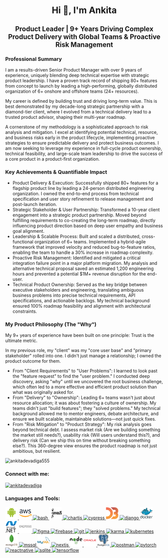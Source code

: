 

<!--
**AnkitaDevadiga555/AnkitaDevadiga555** is a ✨ _special_ ✨ repository because its `README.md` (this file) appears on your GitHub profile.

Here are some ideas to get you started:

- 🔭 I’m currently working on ...
- 🌱 I’m currently learning ...
- 👯 I’m looking to collaborate on ...
- 🤔 I’m looking for help with ...
- 💬 Ask me about ...
- 📫 How to reach me: ...
- 😄 Pronouns: ...
- ⚡ Fun fact: ...
-->
<h1 align="center">Hi 👋, I'm Ankita</h1>
<h2 align="center">Product Leader | 9+ Years Driving Complex Product Delivery with Global Teams & Proactive Risk Management</h2>
<h3> Professional Summary</h3>
<div><p> I am a results-driven Senior Product Manager with over 9 years of experience, uniquely blending deep technical expertise with strategic product leadership. I have a proven track record of shipping 80+ features from concept to launch by leading a high-performing, globally distributed organization of 6+ onshore and offshore teams (24+ resources).</p>
  <p>My career is defined by building trust and driving long-term value. This is best demonstrated by my decade-long strategic partnership with a diamond-tier client, where I evolved from a technical delivery lead to a trusted product advisor, shaping their multi-year roadmap.</p>
  <p>A cornerstone of my methodology is a sophisticated approach to risk analysis and mitigation. I excel at identifying potential technical, resource, and business risks early in the product lifecycle, implementing proactive strategies to ensure predictable delivery and protect business outcomes. I am now seeking to leverage my experience in full-cycle product ownership, technical feasibility, and large-scale team leadership to drive the success of a core product in a product-first organization.</p>
</div>
<h3>Key Achievements & Quantifiable Impact </h3>
<div>
  <ul>
    <li>Product Delivery & Execution: Successfully shipped 80+ features for a flagship product line by leading a 24-person distributed engineering organization. I owned the end-to-end process from technical specification and user story refinement to release management and post-launch iteration.</li>
<li>Strategic Stakeholder & User Partnership: Transformed a 10-year client engagement into a strategic product partnership. Moved beyond fulfilling requirements to co-creating the long-term roadmap, directly influencing product direction based on deep user empathy and business goal alignment.</li>
<li>Leadership & Scalable Process: Built and scaled a distributed, cross-functional organization of 6+ teams. Implemented a hybrid-agile framework that improved velocity and reduced bug-to-feature ratios, enabling the team to handle a 30% increase in roadmap complexity.</li>
<li>Proactive Risk Management: Identified and mitigated a critical integration failure point in a major platform migration. My analysis and alternative technical proposal saved an estimated 1,200 engineering hours and prevented a potential $1M+ revenue disruption for the end-user.</li>
<li>Technical Product Ownership: Served as the key bridge between executive stakeholders and engineering, translating ambiguous business problems into precise technical requirements, API specifications, and actionable backlogs. My technical background ensured 100% roadmap feasibility and alignment with architectural constraints.</li>
</ul>
</div>
<h3>My Product Philosophy (The "Why")</h3>
  <div>
  My 9+ years of experience have been built on one principle: Trust is the ultimate metric.
<p>
In my previous role, my "client" was my "core user base" and "primary stakeholder" rolled into one. I didn't just manage a relationship; I owned the product outcome for them.
<ul>
<li>From "Client Requirements" to "User Problems": I learned to look past the "feature request" to find the "user problem." I conducted deep discovery, asking "why" until we uncovered the root business challenge, which often led to a more effective and efficient product solution than what was originally asked for.</li>

<li>From "Delivery" to "Ownership": Leading 6+ teams wasn't just about resource allocation; it was about fostering a culture of ownership. My teams didn't just "build features"; they "solved problems." My technical background allowed me to mentor engineers, debate architecture, and ensure we built scalable, maintainable solutions—not just quick fixes.</li>

<li>From "Risk Mitigation" to "Product Strategy": My risk analysis goes beyond technical debt. I assess market risk (Are we building something the market still needs?), usability risk (Will users understand this?), and delivery risk (Can we ship this on time without breaking something else?). This 360-degree view ensures the product roadmap is not just ambitious, but resilient.</li>
</ul>
</p>
  </div>

<p align="left"> <img src="https://komarev.com/ghpvc/?username=ankitadevadiga555&label=Profile%20views&color=0e75b6&style=flat" alt="ankitadevadiga555" /> </p>

<h3 align="left">Connect with me:</h3>
<p align="left">
<a href="https://linkedin.com/in/ankitadevadiga" target="blank"><img align="center" src="https://raw.githubusercontent.com/rahuldkjain/github-profile-readme-generator/master/src/images/icons/Social/linked-in-alt.svg" alt="ankitadevadiga" height="30" width="40" /></a>
</p>

<h3 align="left">Languages and Tools:</h3>
<p align="left"> <a href="https://developer.android.com" target="_blank" rel="noreferrer"> <img src="https://raw.githubusercontent.com/devicons/devicon/master/icons/android/android-original-wordmark.svg" alt="android" width="40" height="40"/> </a> <a href="https://aws.amazon.com" target="_blank" rel="noreferrer"> <img src="https://raw.githubusercontent.com/devicons/devicon/master/icons/amazonwebservices/amazonwebservices-original-wordmark.svg" alt="aws" width="40" height="40"/> </a> <a href="https://www.gnu.org/software/bash/" target="_blank" rel="noreferrer"> <img src="https://www.vectorlogo.zone/logos/gnu_bash/gnu_bash-icon.svg" alt="bash" width="40" height="40"/> </a> <a href="https://canvasjs.com" target="_blank" rel="noreferrer"> <img src="https://raw.githubusercontent.com/Hardik0307/Hardik0307/master/assets/canvasjs-charts.svg" alt="canvasjs" width="40" height="40"/> </a> <a href="https://www.chartjs.org" target="_blank" rel="noreferrer"> <img src="https://www.chartjs.org/media/logo-title.svg" alt="chartjs" width="40" height="40"/> </a> <a href="https://www.cypress.io" target="_blank" rel="noreferrer"> <img src="https://raw.githubusercontent.com/simple-icons/simple-icons/6e46ec1fc23b60c8fd0d2f2ff46db82e16dbd75f/icons/cypress.svg" alt="cypress" width="40" height="40"/> </a> <a href="https://d3js.org/" target="_blank" rel="noreferrer"> <img src="https://raw.githubusercontent.com/devicons/devicon/master/icons/d3js/d3js-original.svg" alt="d3js" width="40" height="40"/> </a> <a href="https://www.djangoproject.com/" target="_blank" rel="noreferrer"> <img src="https://cdn.worldvectorlogo.com/logos/django.svg" alt="django" width="40" height="40"/> </a> <a href="https://www.docker.com/" target="_blank" rel="noreferrer"> <img src="https://raw.githubusercontent.com/devicons/devicon/master/icons/docker/docker-original-wordmark.svg" alt="docker" width="40" height="40"/> </a> <a href="https://dotnet.microsoft.com/" target="_blank" rel="noreferrer"> <img src="https://raw.githubusercontent.com/devicons/devicon/master/icons/dot-net/dot-net-original-wordmark.svg" alt="dotnet" width="40" height="40"/> </a> <a href="https://expressjs.com" target="_blank" rel="noreferrer"> <img src="https://raw.githubusercontent.com/devicons/devicon/master/icons/express/express-original-wordmark.svg" alt="express" width="40" height="40"/> </a> <a href="https://www.figma.com/" target="_blank" rel="noreferrer"> <img src="https://www.vectorlogo.zone/logos/figma/figma-icon.svg" alt="figma" width="40" height="40"/> </a> <a href="https://firebase.google.com/" target="_blank" rel="noreferrer"> <img src="https://www.vectorlogo.zone/logos/firebase/firebase-icon.svg" alt="firebase" width="40" height="40"/> </a> <a href="https://git-scm.com/" target="_blank" rel="noreferrer"> <img src="https://www.vectorlogo.zone/logos/git-scm/git-scm-icon.svg" alt="git" width="40" height="40"/> </a> <a href="https://www.jenkins.io" target="_blank" rel="noreferrer"> <img src="https://www.vectorlogo.zone/logos/jenkins/jenkins-icon.svg" alt="jenkins" width="40" height="40"/> </a> <a href="https://karma-runner.github.io/latest/index.html" target="_blank" rel="noreferrer"> <img src="https://raw.githubusercontent.com/detain/svg-logos/780f25886640cef088af994181646db2f6b1a3f8/svg/karma.svg" alt="karma" width="40" height="40"/> </a> <a href="https://kubernetes.io" target="_blank" rel="noreferrer"> <img src="https://www.vectorlogo.zone/logos/kubernetes/kubernetes-icon.svg" alt="kubernetes" width="40" height="40"/> </a> <a href="https://www.mongodb.com/" target="_blank" rel="noreferrer"> <img src="https://raw.githubusercontent.com/devicons/devicon/master/icons/mongodb/mongodb-original-wordmark.svg" alt="mongodb" width="40" height="40"/> </a> <a href="https://www.microsoft.com/en-us/sql-server" target="_blank" rel="noreferrer"> <img src="https://www.svgrepo.com/show/303229/microsoft-sql-server-logo.svg" alt="mssql" width="40" height="40"/> </a> <a href="https://www.mysql.com/" target="_blank" rel="noreferrer"> <img src="https://raw.githubusercontent.com/devicons/devicon/master/icons/mysql/mysql-original-wordmark.svg" alt="mysql" width="40" height="40"/> </a> <a href="https://nextjs.org/" target="_blank" rel="noreferrer"> <img src="https://cdn.worldvectorlogo.com/logos/nextjs-2.svg" alt="nextjs" width="40" height="40"/> </a> <a href="https://nodejs.org" target="_blank" rel="noreferrer"> <img src="https://raw.githubusercontent.com/devicons/devicon/master/icons/nodejs/nodejs-original-wordmark.svg" alt="nodejs" width="40" height="40"/> </a> <a href="https://www.oracle.com/" target="_blank" rel="noreferrer"> <img src="https://raw.githubusercontent.com/devicons/devicon/master/icons/oracle/oracle-original.svg" alt="oracle" width="40" height="40"/> </a> <a href="https://www.postgresql.org" target="_blank" rel="noreferrer"> <img src="https://raw.githubusercontent.com/devicons/devicon/master/icons/postgresql/postgresql-original-wordmark.svg" alt="postgresql" width="40" height="40"/> </a> <a href="https://postman.com" target="_blank" rel="noreferrer"> <img src="https://www.vectorlogo.zone/logos/getpostman/getpostman-icon.svg" alt="postman" width="40" height="40"/> </a> <a href="https://pytorch.org/" target="_blank" rel="noreferrer"> <img src="https://www.vectorlogo.zone/logos/pytorch/pytorch-icon.svg" alt="pytorch" width="40" height="40"/> </a> <a href="https://reactnative.dev/" target="_blank" rel="noreferrer"> <img src="https://reactnative.dev/img/header_logo.svg" alt="reactnative" width="40" height="40"/> </a> <a href="https://www.sqlite.org/" target="_blank" rel="noreferrer"> <img src="https://www.vectorlogo.zone/logos/sqlite/sqlite-icon.svg" alt="sqlite" width="40" height="40"/> </a> <a href="https://www.tensorflow.org" target="_blank" rel="noreferrer"> <img src="https://www.vectorlogo.zone/logos/tensorflow/tensorflow-icon.svg" alt="tensorflow" width="40" height="40"/> </a> </p>

<!--<h3 align="left">Support:</h3>
<p><a href="https://www.buymeacoffee.com/ankitadevadiga"> <img align="left" src="https://cdn.buymeacoffee.com/buttons/v2/default-yellow.png" height="50" width="210" alt="ankitadevadiga" /></a></p><br><br>-->



